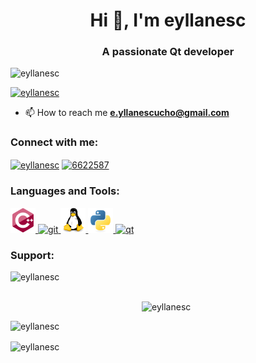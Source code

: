 <!--
**eyllanesc/eyllanesc** is a ✨ _special_ ✨ repository because its `README.md` (this file) appears on your GitHub profile.

Here are some ideas to get you started:

- 🔭 I’m currently working on ...
- 🌱 I’m currently learning ...
- 👯 I’m looking to collaborate on ...
- 🤔 I’m looking for help with ...
- 💬 Ask me about ...
- 📫 How to reach me: ...
- 😄 Pronouns: ...
- ⚡ Fun fact: ...
-->

<h1 align="center">Hi 👋, I'm eyllanesc</h1>
<h3 align="center">A passionate Qt developer</h3>

<p align="left"> <img src="https://komarev.com/ghpvc/?username=eyllanesc&label=Profile%20views&color=0e75b6&style=flat" alt="eyllanesc" /> </p>

<p align="left"> <a href="https://twitter.com/eyllanesc" target="blank"><img src="https://img.shields.io/twitter/follow/eyllanesc?logo=twitter&style=for-the-badge" alt="eyllanesc" /></a> </p>

- 📫 How to reach me **e.yllanescucho@gmail.com**

<h3 align="left">Connect with me:</h3>
<p align="left">
<a href="https://twitter.com/eyllanesc" target="blank"><img align="center" src="https://raw.githubusercontent.com/rahuldkjain/github-profile-readme-generator/master/src/images/icons/Social/twitter.svg" alt="eyllanesc" height="30" width="40" /></a>
<a href="https://stackoverflow.com/users/6622587" target="blank"><img align="center" src="https://raw.githubusercontent.com/rahuldkjain/github-profile-readme-generator/master/src/images/icons/Social/stack-overflow.svg" alt="6622587" height="30" width="40" /></a>
</p>

<h3 align="left">Languages and Tools:</h3>
<p align="left"> <a href="https://www.w3schools.com/cpp/" target="_blank"> <img src="https://raw.githubusercontent.com/devicons/devicon/master/icons/cplusplus/cplusplus-original.svg" alt="cplusplus" width="40" height="40"/> </a> <a href="https://git-scm.com/" target="_blank"> <img src="https://www.vectorlogo.zone/logos/git-scm/git-scm-icon.svg" alt="git" width="40" height="40"/> </a> <a href="https://www.linux.org/" target="_blank"> <img src="https://raw.githubusercontent.com/devicons/devicon/master/icons/linux/linux-original.svg" alt="linux" width="40" height="40"/> </a> <a href="https://www.python.org" target="_blank"> <img src="https://raw.githubusercontent.com/devicons/devicon/master/icons/python/python-original.svg" alt="python" width="40" height="40"/> </a> <a href="https://www.qt.io/" target="_blank"> <img src="https://upload.wikimedia.org/wikipedia/commons/0/0b/Qt_logo_2016.svg" alt="qt" width="40" height="40"/> </a> </p>

<h3 align="left">Support:</h3>
<p><a href="https://www.buymeacoffee.com/eyllanesc"> <img align="left" src="https://cdn.buymeacoffee.com/buttons/v2/default-yellow.png" height="50" width="210" alt="eyllanesc" /></a></p><br><br>

<p align="left">
<img src="https://github-readme-stats.vercel.app/api/top-langs?username=eyllanesc&show_icons=true&locale=en&layout=compact" alt="eyllanesc" />
</p>

<p align="left">
<img src="https://github-readme-stats.vercel.app/api?username=eyllanesc&show_icons=true&locale=en" alt="eyllanesc" />
</p>

<p align="left">
<img align="center" src="https://github-readme-streak-stats.herokuapp.com/?user=eyllanesc&" alt="eyllanesc" />
</p>
